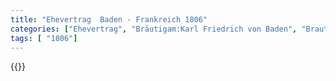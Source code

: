 ```yaml
---
title: "Ehevertrag  Baden - Frankreich 1806"
categories: ["Ehevertrag", "Bräutigam:Karl Friedrich von Baden", "Braut: Napoléon Bonaparte", "Eheschließung vollzogen?:Ja", "verschiedenkonfessionelle Ehe?:Ja", "Dynastie Bräutigam:Zähringer", "Akteur Bräutigam:Zähringen", "Akteur Braut:Bonaparte", "Textbezug?:nein", "Ständisch?:nein", "Ratifikation?:ja", "Sonstiges?:ja", "Bräutigam:Karl Friedrich von Baden", "Braut: Napoléon Bonaparte"]
tags: [ "1806"]
---
```

<!--more-->
{{<v185>}}